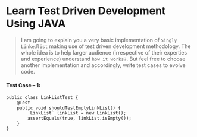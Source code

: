 # Learn Test Driven Development Using JAVA
> I am going to explain you a very basic implementation of `Singly Linkedlist` making use of test driven development methodology. The whole idea is to help larger audience (irrespective of their experties and experience) understand `how it works?`. But feel free to choose another implementation and accordingly, write test cases to evolve code.
#### Test Case – 1:
``` 
public class LinkListTest {
    @Test
    public void shouldTestEmptyLinkList() {
        `LinkList` linkList = new LinkList();
        assertEquals(true, linkList.isEmpty());
    }
}
```

